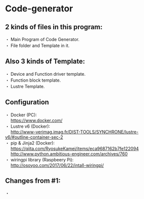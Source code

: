 # Code-generator
## 2 kinds of files in this program:
・ Main Program of Code Generator. <br />
・ File folder and Template in it. <br />

## Also 3 kinds of Template:
・ Device and Function driver template. <br />
・ Function block template. <br />
・ Lustre Template.

## Configuration
・ Docker (PC): <br />
&emsp; https://www.docker.com/ <br />
・ Lustre v6 (Docker): <br />
&emsp; http://www-verimag.imag.fr/DIST-TOOLS/SYNCHRONE/lustre-v6/#outline-container-sec-2 <br />
・ pip & Jinja2 (Docker): <br />
&emsp; https://qiita.com/RyosukeKamei/items/eca9687162b7fe122094 <br />
&emsp; http://www.python.ambitious-engineer.com/archives/760 <br />
・ wiringpi library (Raspbeery Pi): <br />
&emsp; http://osoyoo.com/2017/06/22/intall-wiringpi/ <br />

## Changes from #1:
・ <br />

